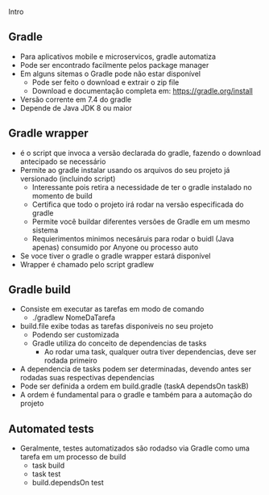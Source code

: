 Intro

Gradle
---
- Para aplicativos mobile e microservicos, gradle automatiza
- Pode ser encontrado facilmente pelos package manager
- Em alguns sitemas o Gradle pode não estar disponível
  - Pode ser feito o download e extrair o zip file
  - Download e documentação completa em: https://gradle.org/install
- Versão corrente em 7.4 do gradle
- Depende de Java JDK 8 ou maior

Gradle wrapper
---
- é o script que invoca a versão declarada do gradle, fazendo o download antecipado se necessário
- Permite ao gradle instalar usando os arquivos do seu projeto já versionado (incluindo script)
    - Interessante pois retira a necessidade de ter o gradle instalado no momento de build
    - Certifica que todo o projeto irá rodar na versão especificada do gradle
    - Permite você buildar diferentes versões de Gradle em um mesmo sistema
    - Requierimentos minimos necesáruis para rodar o buidl (Java apenas) consumido por Anyone ou processo auto
- Se voce tiver o gradle o gradle wrapper estará disponível
- Wrapper é chamado pelo script gradlew

Gradle build
---
- Consiste em executar as tarefas em modo de comando
  - ./gradlew NomeDaTarefa
- build.file exibe todas as tarefas disponiveis no seu projeto
  - Podendo ser customizada
  - Gradle utiliza do conceito de dependencias de tasks
    - Ao rodar uma task, qualquer outra tiver dependencias, deve ser rodada primeiro
- A dependencia de tasks podem ser determinadas, devendo antes ser rodadas suas respectivas dependencias
- Pode ser definida a ordem em build.gradle (taskA dependsOn taskB)
- A ordem é fundamental para o gradle e também para a automação do projeto

Automated tests
---
- Geralmente, testes automatizados são rodadso via Gradle como uma tarefa em um processo de build
  - task build
  - task test
  - build.dependsOn test




